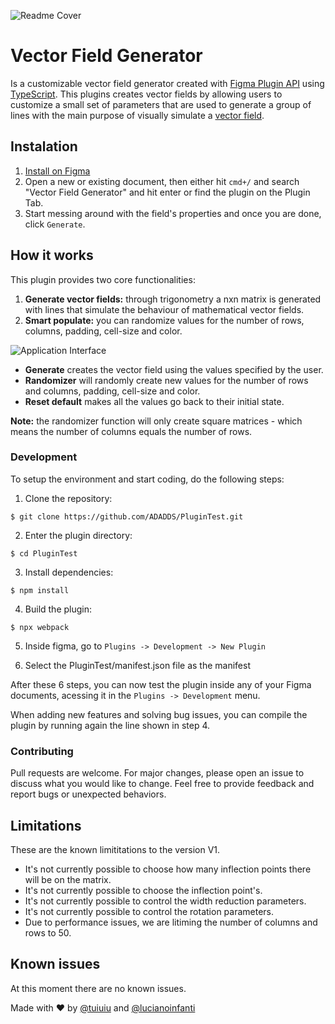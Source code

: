 ![Readme Cover](https://user-images.githubusercontent.com/20411105/95701000-c5ae0380-0c1e-11eb-9c9c-aff9138f849c.png)
# Vector Field Generator
Is a customizable vector field generator created with [Figma Plugin API](https://www.figma.com/plugin-docs/intro/) using [TypeScript](https://www.typescriptlang.org/). This plugins creates vector fields by allowing users to customize a small set of parameters that are used to generate a group of lines with the main purpose of visually simulate a [vector field](https://en.wikipedia.org/wiki/Vector_field).

## Instalation 
1. [Install on Figma](#)
2. Open a new or existing document, then either hit ```cmd+/``` and search "Vector Field Generator" and hit enter or find the plugin on the Plugin Tab.
3. Start messing around with the field's properties and once you are done, click  ```Generate```.

## How it works
This plugin provides two core functionalities:

1. **Generate vector fields:** through trigonometry a nxn matrix is generated with lines that simulate the behaviour of mathematical vector fields.
2. **Smart populate:** you can randomize values for the number of rows, columns, padding, cell-size and color.


![Application Interface](https://user-images.githubusercontent.com/20411105/95700967-ae6f1600-0c1e-11eb-9abc-88267e8ec4b9.png)

 
* **Generate** creates the vector field using the values specified by the user.
* **Randomizer** will randomly create new values for the number of rows and columns, padding, cell-size and color.
* **Reset default** makes all the values go back to their initial state.

**Note:** the randomizer function will only create square matrices - which means the number of columns equals the number of rows.

### Development
To setup the environment and start coding, do the following steps:

1. Clone the repository:
```
$ git clone https://github.com/ADADDS/PluginTest.git
```
2. Enter the plugin directory: 
```
$ cd PluginTest
```
3. Install dependencies: 
```
$ npm install
```
4. Build the plugin: 
```
$ npx webpack
```
5. Inside figma, go to ```Plugins -> Development -> New Plugin```

6. Select the PluginTest/manifest.json file as the manifest

After these 6 steps, you can now test the plugin inside any of your Figma documents, acessing it in the ```Plugins -> Development``` menu. 

When adding new features and solving bug issues, you can compile the plugin by running again the line shown in step 4. 

### Contributing
Pull requests are welcome. For major changes, please open an issue to discuss what you would like to change. Feel free to provide feedback and report bugs or unexpected behaviors.

## Limitations
These are the known limititations to the version V1.

* It's not currently possible to choose how many inflection points there will be on the matrix.
* It's not currently possible to choose the inflection point's.
* It's not currently possible to control the width reduction parameters.
* It's not currently possible to control the rotation parameters.
* Due to performance issues, we are litiming the number of columns and rows to 50. 

## Known issues
At this moment there are no known issues.


Made with :heart: by [@tuiuiu](https://github.com/Tuiuiu) and [@lucianoinfanti](https://github.com/LucianoInfanti)
